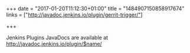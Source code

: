 +++
date = "2017-01-20T11:12:30+01:00"
title = "1484907150858917674"
links = ["http://javadoc.jenkins.io/plugin/gerrit-trigger/"]

+++

Jenkins Plugins JavaDocs are available at
http://javadoc.jenkins.io/plugin/$name/
